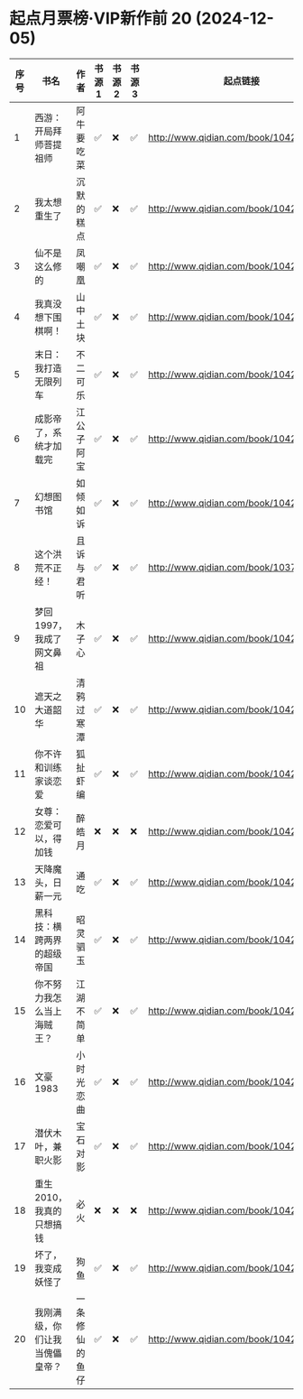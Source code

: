 # 起点月票榜·VIP新作前 20 (2024-12-05)

| 序号 | 书名              | 作者      | 书源 1 | 书源 2 | 书源 3 | 起点链接                                   |
|----|-----------------|---------|------|------|------|----------------------------------------|
| 1  | 西游：开局拜师菩提祖师     | 阿牛要吃菜   | ✅    | ❌    | ✅    | http://www.qidian.com/book/1042280446/ |
| 2  | 我太想重生了          | 沉默的糕点   | ✅    | ❌    | ✅    | http://www.qidian.com/book/1042350367/ |
| 3  | 仙不是这么修的         | 凤嘲凰     | ✅    | ❌    | ✅    | http://www.qidian.com/book/1042434597/ |
| 4  | 我真没想下围棋啊！       | 山中土块    | ✅    | ❌    | ✅    | http://www.qidian.com/book/1042172590/ |
| 5  | 末日：我打造无限列车      | 不二可乐    | ✅    | ❌    | ✅    | http://www.qidian.com/book/1042256884/ |
| 6  | 成影帝了，系统才加载完     | 江公子阿宝   | ✅    | ❌    | ✅    | http://www.qidian.com/book/1042248440/ |
| 7  | 幻想图书馆           | 如倾如诉    | ✅    | ❌    | ✅    | http://www.qidian.com/book/1042255533/ |
| 8  | 这个洪荒不正经！        | 且诉与君听   | ✅    | ❌    | ✅    | http://www.qidian.com/book/1037627221/ |
| 9  | 梦回1997，我成了网文鼻祖  | 木子心     | ✅    | ❌    | ✅    | http://www.qidian.com/book/1042119398/ |
| 10 | 遮天之大道韶华         | 清鸦过寒潭   | ✅    | ❌    | ✅    | http://www.qidian.com/book/1042181731/ |
| 11 | 你不许和训练家谈恋爱      | 狐扯虾编    | ✅    | ❌    | ✅    | http://www.qidian.com/book/1042116342/ |
| 12 | 女尊：恋爱可以，得加钱     | 醉皓月     | ❌    | ❌    | ❌    | http://www.qidian.com/book/1042434722/ |
| 13 | 天降魔头，日薪一元       | 通吃      | ✅    | ❌    | ✅    | http://www.qidian.com/book/1042352591/ |
| 14 | 黑科技：横跨两界的超级帝国   | 昭灵驷玉    | ✅    | ❌    | ✅    | http://www.qidian.com/book/1042311245/ |
| 15 | 你不努力我怎么当上海贼王？   | 江湖不简单   | ✅    | ❌    | ✅    | http://www.qidian.com/book/1042109866/ |
| 16 | 文豪1983          | 小时光恋曲   | ✅    | ❌    | ✅    | http://www.qidian.com/book/1042329910/ |
| 17 | 潜伏木叶，兼职火影       | 宝石对影    | ✅    | ❌    | ✅    | http://www.qidian.com/book/1042332658/ |
| 18 | 重生2010，我真的只想搞钱  | 必火      | ❌    | ❌    | ❌    | http://www.qidian.com/book/1042210673/ |
| 19 | 坏了，我变成妖怪了       | 狗鱼      | ✅    | ❌    | ✅    | http://www.qidian.com/book/1042321332/ |
| 20 | 我刚满级，你们让我当傀儡皇帝？ | 一条修仙的鱼仔 | ✅    | ❌    | ✅    | http://www.qidian.com/book/1042317803/ |
